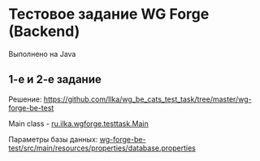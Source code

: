 # Тестовое задание WG Forge (Backend)

Выполнено на Java

## 1-е и 2-е задание
Решение: https://github.com/llka/wg_be_cats_test_task/tree/master/wg-forge-be-test

Main class - [ru.ilka.wgforge.testtask.Main](https://github.com/llka/wg_be_cats_test_task/blob/master/wg-forge-be-test/src/main/java/ru/ilka/wgforge/testtask/Main.java)

Параметры базы данных: [wg-forge-be-test/src/main/resources/properties/database.properties](https://github.com/llka/wg_be_cats_test_task/blob/master/wg-forge-be-test/src/main/resources/properties/database.properties)


